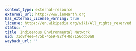 ```yaml
---
content_type: external-resource
external_url: http://www.ienearth.org
has_external_license_warning: true
license: https://en.wikipedia.org/wiki/All_rights_reserved
status: ''
title: Indigenous Environmental Network
uid: 31d8f4ee-475b-45e9-92f4-0d7156ddb0a8
wayback_url: ''
---
```

